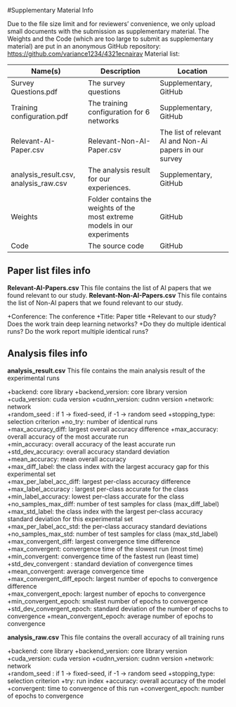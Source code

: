 #Supplementary Material Info

Due to the file size limit and for reviewers’ convenience, we only upload small documents with the submission as supplementary material. The Weights and the Code (which are too large to submit as supplementary material) are put in an anonymous GitHub repository: https://github.com/variance1234/4321ecnairav
Material list:

Name(s) |Description|Location
---|---|---
Survey Questions.pdf| The survey questions| Supplementary, GitHub
Training configuration.pdf| The training configuration for 6 networks| Supplementary, GitHub
Relevant-AI-Paper.csv| Relevant-Non-AI-Paper.csv| The list of relevant AI and Non-Ai papers in our survey| Supplementary, GitHub
analysis_result.csv, analysis_raw.csv| The analysis result for our experiences.| Supplementary, GitHub
Weights| Folder contains the weights of the most extreme models in our experiments| GitHub
Code| The source code| GitHub


## Paper list files info
**Relevant-AI-Papers.csv**
This file contains the list of AI papers that we found relevant to our study.
**Relevant-Non-AI-Papers.csv**
This file contains the list of Non-AI papers that we found relevant to our study.

+Conference: The conference
+Title: Paper title
+Relevant to our study? Does the work train deep learning networks?
+Do they do multiple identical runs? Do the work report multiple identical runs?

## Analysis files info
**analysis_result.csv**
This file contains the main analysis result of the experimental runs

+backend: core library
+backend_version: core library version
+cuda_version: cuda version
+cudnn_version: cudnn version
+network: network	
+random_seed	: if 1 ->  fixed-seed, if -1 -> random seed
+stopping_type: selection criterion	
+no_try: number of identical runs	
+max_accuracy_diff:	largest overall accuracy difference
+max_accuracy: overall accuracy of the most accurate run	
+min_accuracy: overall accuracy of the least accurate run	
+std_dev_accuracy: overall accuracy standard deviation	
+mean_accuracy: mean overall accuracy	
+max_diff_label: the class index with the largest accuracy gap for this experimental set	
+max_per_label_acc_diff: largest per-class accuracy difference	
+max_label_accuracy	: largest per-class accurate for the class 
+min_label_accuracy: lowest per-class accurate for the class	
+no_samples_max_diff: number of test samples for class (max_diff_label)	
+max_std_label: the class index with the largest per-class accuracy standard deviation for this experimental set		
+max_per_label_acc_std: the per-class accuracy standard deviations	
+no_samples_max_std: number of test samples for class (max_std_label)	
+max_convergent_diff: largest convergence time difference	
+max_convergent: convergence time of the slowest run (most time)	
+min_convergent: convergence time of the fastest run (least time)	
+std_dev_convergent	: standard deviation of convergence times
+mean_convergent: average convergence time	
+max_convergent_diff_epoch: largest number of epochs to convergence difference	
+max_convergent_epoch: largest number of epochs to convergence	
+min_convergent_epoch: smallest number of epochs to convergence	
+std_dev_convergent_epoch: standard deviation of the number of epochs to convergence
+mean_convergent_epoch: average number of epochs to convergence

**analysis_raw.csv**
This file contains the overall accuracy of all training runs

+backend: core library
+backend_version: core library version
+cuda_version: cuda version
+cudnn_version: cudnn version
+network: network	
+random_seed	: if 1 ->  fixed-seed, if -1 -> random seed
+stopping_type: selection criterion	
+try: run index
+accuracy: overall accuracy of the model
+convergent: time to convergence of this run
+convergent_epoch: number of epochs to convergence
